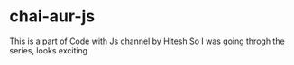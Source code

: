 # chai-aur-js

This is a part of Code with Js channel by Hitesh So I was going throgh the series, looks exciting
